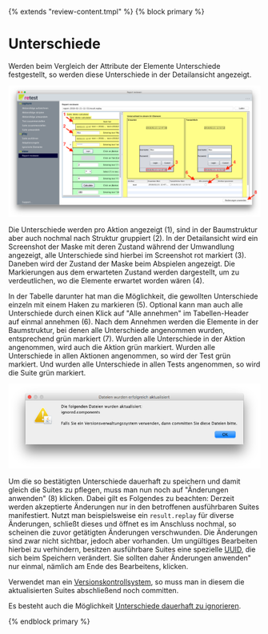 {% extends "review-content.tmpl" %}
{% block primary %}

Unterschiede
============

Werden beim Vergleich der Attribute der Elemente Unterschiede festgestellt, so werden diese Unterschiede in der
Detailansicht angezeigt.

![GUI-Screenshot von ReView mit Unterschieden](ergebnisse-unterschiede-1.png)

Die Unterschiede werden pro Aktion angezeigt (1), sind in der Baumstruktur aber auch nochmal nach Struktur gruppiert
(2). In der Detailansicht wird ein Screenshot der Maske mit deren Zustand während der Umwandlung angezeigt, alle
Unterschiede sind hierbei im Screenshot rot markiert (3). Daneben wird der Zustand der Maske beim Abspielen angezeigt.
Die Markierungen aus dem erwarteten Zustand werden dargestellt, um zu verdeutlichen, wo die Elemente erwartet worden
wären (4).

In der Tabelle darunter hat man die Möglichkeit, die gewollten Unterschiede einzeln mit einem Haken zu markieren (5).
Optional kann man auch alle Unterschiede durch einen Klick auf "Alle annehmen" im Tabellen-Header auf einmal annehmen
(6). Nach dem Annehmen werden die Elemente in der Baumstruktur, bei denen alle Unterschiede angenommen wurden,
entsprechend grün markiert (7). Wurden alle Unterschiede in der Aktion angenommen, wird auch die Aktion grün markiert.
Wurden alle Unterschiede in allen Aktionen angenommen, so wird der Test grün markiert. Und wurden alle Unterschiede in
allen Tests angenommen, so wird die Suite grün markiert.

![GUI-Screenshot von ReView mit Unterschieden](ergebnisse-unterschiede-2.png)

Um die so bestätigten Unterschiede dauerhaft zu speichern und damit gleich die Suites zu pflegen, muss man nun noch auf
"Änderungen anwenden" (8) klicken. Dabei gilt es Folgendes zu beachten: Derzeit werden akzeptierte Änderungen nur in den
betroffenen ausführbaren Suites manifestiert. Nutzt man beispielsweise ein `result.replay` für diverse Änderungen,
schließt dieses und öffnet es im Anschluss nochmal, so scheinen die zuvor getätigten Änderungen verschwunden. Die
Änderungen sind zwar nicht sichtbar, jedoch aber vorhanden. Um ungültiges Bearbeiten hierbei zu verhindern, besitzen
ausführbare Suites eine spezielle [UUID](https://de.wikipedia.org/wiki/Universally_Unique_Identifier), die sich beim
Speichern verändert. Sie sollten daher Änderungen anwenden" nur einmal, nämlich am Ende des Bearbeitens, klicken.

Verwendet man ein [Versionskontrollsystem](../testprozess/prozess-mit-ci-server.md), so muss man in diesem die
aktualisierten Suites abschließend noch committen.

Es besteht auch die Möglichkeit [Unterschiede dauerhaft zu ignorieren](ui-elemente-ignorieren.md).

{% endblock primary %}
